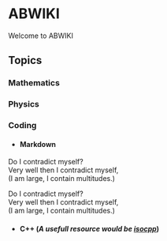 # ABWIKI
Welcome to ABWIKI 

## Topics

### Mathematics

### Physics

### Coding
* #### Markdown
Do I contradict myself?\
Very well then I contradict myself,\
(I am large, I contain multitudes.)

Do I contradict myself?  
Very well then I contradict myself,  
(I am large, I contain multitudes.)

* #### C++ (_A usefull resource would be [isocpp](https://isocpp.org/)_)
